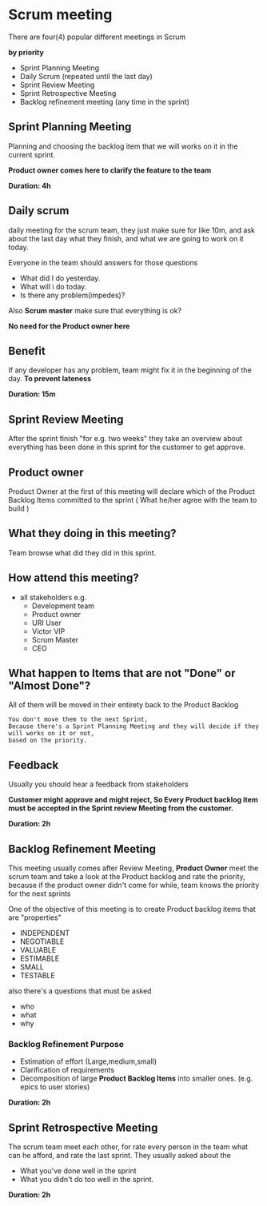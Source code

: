 # Scrum meeting
There are four(4) popular different meetings in Scrum

__by priority__
* Sprint Planning Meeting
* Daily Scrum (repeated until the last day)
* Sprint Review Meeting
* Sprint Retrospective Meeting
* Backlog refinement meeting (any time in the sprint)

## Sprint Planning Meeting
Planning and choosing the backlog item that we will works on it in the current sprint.

__Product owner comes here to clarify the feature to the team__

__Duration: 4h__

## Daily scrum
daily meeting for the scrum team, they just make sure for like 10m, and ask about the last day what they finish, and what we are going to work on it today. 

Everyone in the team should answers for those questions
* What did I do yesterday.
* What will i do today.
* Is there any problem(impedes)?

Also __Scrum master__ make sure that  everything is ok?

__No need for the Product owner here__


## Benefit
If any developer has any problem, team might fix it in the beginning of the day.
__To prevent lateness__

__Duration: 15m__


## Sprint Review Meeting
After the sprint finish "for e.g. two weeks" they take an overview about everything has been done in this sprint for the customer to get approve. 

## Product owner
Product Owner at the first of this meeting will 
declare which of the Product Backlog Items committed to the sprint
( What he/her agree with the team to build )
## What they doing in this meeting?
Team browse what did they did in this sprint.

## How attend this meeting?
* all stakeholders e.g.
  * Development team
  * Product owner
  * URI User
  * Victor VIP
  * Scrum Master
  * CEO
  
## What happen to Items that are not "Done" or "Almost Done"?
All of them will be moved in their entirety back to the Product Backlog
``` 
You don't move them to the next Sprint,
Because there's a Sprint Planning Meeting and they will decide if they will works on it or not, 
based on the priority.
```

## Feedback
Usually you should hear a feedback from stakeholders

__Customer might approve and might reject, So Every Product backlog item must be accepted in the Sprint review Meeting from the customer.__

__Duration: 2h__

##  Backlog Refinement Meeting
This meeting usually comes after Review Meeting, __Product Owner__ meet the scrum team and take a look at the Product backlog and rate the priority, because if the product owner didn't come for while, team knows the priority for the next sprints

One of the objective of this meeting is to create Product backlog items that are 
"properties"

* INDEPENDENT
* NEGOTIABLE
* VALUABLE
* ESTIMABLE
* SMALL
* TESTABLE

also there's a questions that must be asked 
* who
* what
* why
  
### Backlog Refinement Purpose
  * Estimation of effort (Large,medium,small)
  * Clarification of requirements
  * Decomposition of large __Product Backlog Items__ into smaller ones. (e.g. epics to user stories)

__Duration: 2h__

## Sprint Retrospective Meeting
The scrum team meet each other, for rate every person in the team what can he afford, and rate the last sprint.
They usually asked about the
* What you've done well in the sprint
* What you didn't do too well in the sprint.

__Duration: 2h__